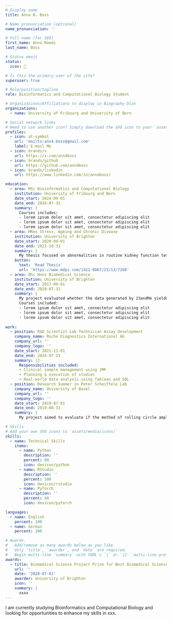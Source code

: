 ```yaml
---
# Display name
title: Anna N. Boss

# Name pronunciation (optional)
name_pronunciation: ''

# Full name (for SEO)
first_name: Anna Naomi
last_name: Boss

# Status emoji
status:
  icon: 🐳

# Is this the primary user of the site?
superuser: true

# Role/position/tagline
role: Bioinformatics and Computational Biology Student

# Organizations/Affiliations to display in Biography blox
organizations:
  - name: University of Fribourg and University of Bern

# Social network links
# Need to use another icon? Simply download the SVG icon to your `assets/media/icons/` folder.
profiles:
  - icon: at-symbol
    url: 'mailto:ann4.boss@gmail.com'
    label: E-mail Me
  - icon: brands/x
    url: https://x.com/ann4boss
  - icon: brands/github
    url: https://github.com/ann4boss
  - icon: brands/linkedin
    url: https://www.linkedin.com/in/annaboss/

education:
  - area: MSc Bioinformatics and Computational Biology
    institution: University of Fribourg and Bern
    date_start: 2024-09-01
    date_end: 2026-07-31
    summary: |
      Courses includes:
      - lorem ipsum dolor sit amet, consectetur adipiscing elit
      - lorem ipsum dolor sit amet, consectetur adipiscing elit
      - lorem ipsum dolor sit amet, consectetur adipiscing elit
  - area: MRes Stress, Ageing and Chronic Disease
    institution: University of Brighton
    date_start: 2020-09-01
    date_end: 2021-10-31
    summary: |
      My thesis focused on abnormalities in routine kidney function tests as a marker of severe COVID-19 using machine learning techniques.
    button:
      text: 'Read Thesis'
      url: 'https://www.mdpi.com/1422-0067/23/13/7260'
  - area: BSc Hons Biomedical Science
    institution: University of Brighton
    date_start: 2017-09-01
    date_end: 2020-07-31
    summary: |
      My project evaluated whether the data generated by 23andMe yielded SNPs thought to have a significant effect on the metabolism of simvastatin and warfarin.
      Courses included:
      - lorem ipsum dolor sit amet, consectetur adipiscing elit
      - lorem ipsum dolor sit amet, consectetur adipiscing elit
      - lorem ipsum dolor sit amet, consectetur adipiscing elit
  
work:
  - position: R&D Scientist Lab Technician Assay Development
    company_name: Roche Diagnostics International AG
    company_url: ''
    company_logo: ''
    date_start: 2021-11-01
    date_end: 2024-07-31
    summary: |2-
      Responsibilities included:
      - Clinical sample management using JMP
      - Planning & execution of studies
      - Real-world data analysis using Tableau and SQL
  - position: Research Summer in Peter Scheiffele Lab
    company_name: University of Basel
    company_url: ''
    company_logo: ''
    date_start: 2019-07-01
    date_end: 2019-08-31
    summary: |
      My project aimed to evaluate if the method of rolling circle amplification can be used to detect alternative spliced mRNA in cortical neurons in mice.

# Skills
# Add your own SVG icons to `assets/media/icons/`
skills:
  - name: Technical Skills
    items:
      - name: Python
        description: ''
        percent: 80
        icon: devicon/python
      - name: RStudio
        description: ''
        percent: 100
        icon: devicon/rstudio
      - name: PyTorch
        description: ''
        percent: 40
        icon: devicon/pytorch

languages:
  - name: English
    percent: 100
  - name: German
    percent: 100

# Awards.
#   Add/remove as many awards below as you like.
#   Only `title`, `awarder`, and `date` are required.
#   Begin multi-line `summary` with YAML's `|` or `|2-` multi-line prefix and indent 2 spaces below.
awards:
  - title: Biomedical Science Project Prize for Best Biomedical Science Project
    url: ''
    date: '2020-07-01'
    awarder: University of Brighton
    icon: ''
    summary: |
      xxxx
---
```


I am currently studying Bioinformatics and Computational Biology and looking for opportunities to enhance my skills in xxx.